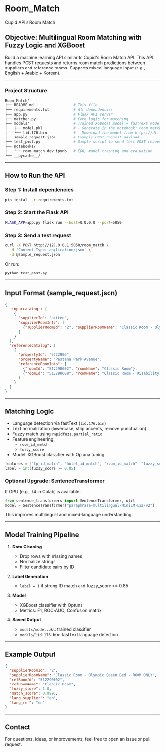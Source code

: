 # Room_Match

Cupid API’s Room Match

##  Objective: Multilingual Room Matching with Fuzzy Logic and XGBoost

Build a machine learning API similar to Cupid's Room Match API.
This API handles POST requests and returns room match predictions between suppliers and reference rooms.
Supports mixed-language input (e.g., English + Arabic + Korean).

---

###  Project Structure

```bash
Room_Match/
├── README.md                  # This file
├── requirements.txt           # All dependencies
├── app.py                     # Flask API server
├── matcher.py                 # Core logic for matching
├── models/                    # Trained XGBoost model + fastText model
│   ├── model.pkl              # - Generate in the notebook: room_match_dev.ipynb
│   └── lid.176.bin            # - Download the model from https://dl.fbaipublicfiles.com/fasttext/supervised-models/lid.176.bin
├── sample_request.json        # Example POST request payload
├── test_post.py               # Simple script to send test POST request
├── notebooks/
│   └── room_match_dev.ipynb   # EDA, model training and evaluation
└── __pycache__/
```

---

##  How to Run the API

###  Step 1: Install dependencies
```bash
pip install -r requirements.txt
```

###  Step 2: Start the Flask API
```bash
FLASK_APP=app.py flask run --host=0.0.0.0 --port=5050
```

###  Step 3: Send a test request
```bash
curl -X POST http://127.0.0.1:5050/room_match \
  -H 'Content-Type: application/json' \
  -d @sample_request.json
```

Or run:
```bash
python test_post.py
```

---

##  Input Format (sample_request.json)
```json
{
  "inputCatalog": [
    {
      "supplierId": "nuitee",
      "supplierRoomInfo": [
        {"supplierRoomId": "2", "supplierRoomName": "Classic Room - Olympic Queen Bed - ROOM ONLY"}
      ]
    }
  ],
  "referenceCatalog": [
    {
      "propertyId": "5122906",
      "propertyName": "Pestana Park Avenue",
      "referenceRoomInfo": [
        {"roomId": "512290602", "roomName": "Classic Room"},
        {"roomId": "512290608", "roomName": "Classic Room - Disability Access"}
      ]
    }
  ]
}
```

---

##  Matching Logic

- Language detection via fastText (`lid.176.bin`)
- Text normalization (lowercase, strip accents, remove punctuation)
- Fuzzy match using `rapidfuzz.partial_ratio`
- Feature engineering:
  - `room_id_match`
  - `fuzzy_score`
- Model: XGBoost classifier with Optuna tuning

```python
features = ["lp_id_match", "hotel_id_match", "room_id_match", "fuzzy_score"]
label = int(fuzzy_score >= 0.85)
```

###  Optional Upgrade: SentenceTransformer
If GPU (e.g., T4 in Colab) is available:
```python
from sentence_transformers import SentenceTransformer, util
model = SentenceTransformer("paraphrase-multilingual-MiniLM-L12-v2")
```
This improves multilingual and mixed-language understanding.

---

##  Model Training Pipeline

1. **Data Cleaning**
   - Drop rows with missing names
   - Normalize strings
   - Filter candidate pairs by ID

2. **Label Generation**
   - `label = 1` if strong ID match and fuzzy_score >= 0.85 

3. **Model**
   - XGBoost classifier with Optuna
   - Metrics: F1, ROC-AUC, Confusion matrix

4. **Saved Output**
   - `models/model.pkl`: trained classifier
   - `models/lid.176.bin`: fastText language detection

---

##  Example Output
```json
{
  "supplierRoomId": "2",
  "supplierRoomName": "Classic Room - Olympic Queen Bed - ROOM ONLY",
  "refRoomId": "512290602",
  "refRoomName": "Classic Room",
  "fuzzy_score": 1.0,
  "match_score": 0.9991,
  "lang_supplier": "en",
  "lang_ref": "en"
}
```

---

## Contact
For questions, ideas, or improvements, feel free to open an issue or pull request.
